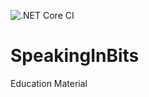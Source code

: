![.NET Core CI](https://github.com/davidrodjen/SpeakingInBits/workflows/.NET%20Core%20CI/badge.svg)

# SpeakingInBits
Education Material

